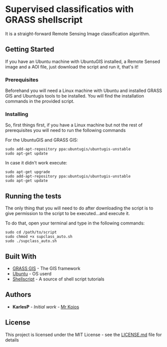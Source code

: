 # Supervised classificatios with GRASS shellscript

It is a straight-forward Remote Sensing Image classification algorithm.

## Getting Started

If you have an Ubuntu machine with UbuntuGIS installed, a Remote Sensed image and a AOI file, just download the script and run it, that's it!

### Prerequisites

Beforehand you will need a Linux machine with Ubuntu and installed GRASS GIS and Ubuntugis tools to be installed. You will find the installation commands in the provided script.

### Installing

So, first things first, if you have a Linux machine but not the rest of prerequisites you will need to run the following commands

For the UbuntuGIS and GRASS GIS:
```
sudo add-apt-repository ppa:ubuntugis/ubuntugis-unstable
sudo apt-get update
```
In case it didn't work execute:

```
sudo apt-get upgrade
sudo add-apt-repository ppa:ubuntugis/ubuntugis-unstable
sudo apt-get update
```

## Running the tests

The only thing that you will need to do after downloading the script is to give permission to the script to be executed...and
execute it. 

To do that, open your terminal and type in the following commands:

```
sudo cd /path/to/script
sudo chmod +x supclass_auto.sh
sudo ./supclass_auto.sh
```

## Built With

* [GRASS GIS](https://grass.osgeo.org/) - The GIS framework
* [Ubuntu](https://www.ubuntu.com/) - OS userd
* [Shellscript](https://www.shellscript.sh/) - A source of shell script tutorials


## Authors

* **KarlesP** - *Initial work* - [Mr Koios](https://github.com/KarlesP)

## License

This project is licensed under the MIT License - see the [LICENSE.md](LICENSE.md) file for details
